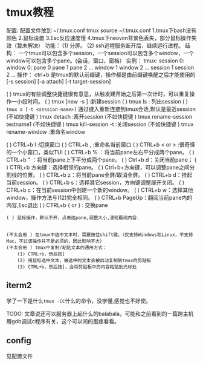 # tmux教程
配置:
	配置文件放到 ~/.tmux.conf
	tmux source ~/.tmux.conf
		1.tmux下bash没有颜色
		2.鼠标设置
		3.Esc反应速度慢
		4.tmux下neovim背景色丢失，部分鼠标操作失效（暂未解决）
功能：
	(1) 分屏。
	(2) ssh远程服务断开后，继续运行进程。
结构：
	一个tmux可以包含多个session，一个session可以包含多个window，一个window可以包含多个pane。(会话，窗口，窗格）
	实例：
	tmux:
		session 0:
			window 0:
				pane 0
				pane 1
				pane 2
				...
			window 1
			window 2
			...
		session 1
		session 2
		...
操作：
  ctrl+b 是tmux的默认前缀键，操作都是由前缀键唤醒之后才能使用的
	[-s session]
	[-a attach]
	[-t target-session]

  ( ) tmux的有些调整快捷键很有意思，从触发建开始之后第一次计时，可以重复操作一小段时间。
	( ) tmux [new -s <session-name>] :新建session
	( ) tmux ls : 列出session
	( ) `tmux a [-t <session-name>]` 通过键入重新连接到tmux会话,默认是最近session
	(不如快捷键 ) tmux detach :离开session
	(不如快捷键 ) tmux rename-session testname1
	(不如快捷键 ) tmux kill-session -t <session-name> :关闭session
	(不如快捷键 ) tmux rename-window <window-name> :重命名window

  ( ) CTRL+b l :切换窗口
	( ) CTRL+b , :重命名当前窗口
	( ) CTRL+b < or >  :很奇怪的一个小窗口，类似TUI 
	( ) CTRL+b % ：将当前pane左右平分成两个pane。
	( ) CTRL+b " ：将当前pane上下平分成两个pane。
	( ) Ctrl+b d：关闭当前pane；
	( ) CTRL+b 方向键：选择相邻的pane。
	( ) Ctrl+b+方向键，可以调整pane之间分割线的位置。
	( ) CTRL+b z：将当前pane全屏/取消全屏。
	( ) CTRL+b d：挂起当前session。
	( ) CTRL+b s：选择其它session，方向键调整展开关闭。
	( ) CTRL+b c：在当前session中创建一个新的window。
	( ) CTRL+b w：选择其他window，操作方法与(12)完全相同。
	( ) CTRL+b PageUp：翻阅当前pane内的内容,Esc退出
  ( ) CTRL+b { or } : 交换pane

	( ) 鼠标操作，默认不开，点击选pane,调整大小,滚轮翻阅内容.


	(不太会用 ) 在tmux中选中文本时，需要按住shift键。（仅支持Windows和Linux，不支持Mac，不过该操作并不是必须的，因此影响不大）
	(不太会用 ) tmux中复制/粘贴文本的通用方式：
		(1) CTRL+b，然后按[
		(2) 用鼠标选中文本，被选中的文本会被自动复制到tmux的剪贴板
		(3) CTRL+b，然后按]，会将剪贴板中的内容粘贴到光标处

## iterm2

学了一下是什么`tmux -CC`什么的命令，没学懂,感觉也不好使。

TODO: 文章说还可以服务器上起什么的balabala，可能和之前看到的一篇跨主机用gdb调试c程序有关，这个可以闲的蛋疼看看。

## config

见配置文件